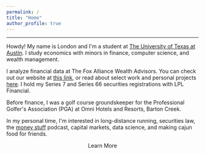 ```yaml
---
permalink: /
title: "Home"
author_profile: true
---
```

------

Howdy! My name is London and I'm a student at [The University of Texas at Austin](https://www.utexas.edu/). I study economics with minors in finance, computer science, and wealth management. 

I analyze financial data at The Fox Alliance Wealth Advisors. You can check out our website at [this link](https://www.foxalliancewealth.com/), or read about select work and personal projects [here](https://londonchamberlain.com/portfolio/). I hold my Series 7 and Series 66 securities registrations with LPL Financial.

Before finance, I was a golf course groundskeeper for the Professional Golfer's Association (PGA) at Omni Hotels and Resorts, Barton Creek. 

In my personal time, I'm interested in long-distance running, securities law, the [money stuff](https://podcasts.apple.com/us/podcast/money-stuff-the-podcast/id1739582836) podcast, capital markets, data science, and making cajun food for friends.

<div style="text-align:center;">
    <a href="/about/" class="btn" style="text-decoration: none;">Learn More</a>
</div>
